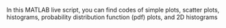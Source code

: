 In this MATLAB live script, you can find codes of simple plots, scatter plots, histograms, probability distribution function (pdf) plots, and 2D histograms
